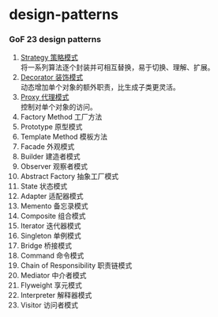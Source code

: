 # design-patterns

### GoF 23 design patterns

1. [Strategy 策略模式](/src/main/java/com/lzhlyle/demo/design/pattern/gof/strategy)    
将一系列算法逐个封装并可相互替换，易于切换、理解、扩展。
2. [Decorator 装饰模式](/src/main/java/com/lzhlyle/demo/design/pattern/gof/decorator)    
动态增加单个对象的额外职责，比生成子类更灵活。
3. [Proxy 代理模式](/src/main/java/com/lzhlyle/demo/design/pattern/gof/proxy)    
控制对单个对象的访问。
4. Factory Method 工厂方法
5. Prototype 原型模式
6. Template Method 模板方法
7. Facade 外观模式
8. Builder 建造者模式
9. Observer 观察者模式
10. Abstract Factory 抽象工厂模式
11. State 状态模式
12. Adapter 适配器模式
13. Memento 备忘录模式
14. Composite 组合模式
15. Iterator 迭代器模式
16. Singleton 单例模式
17. Bridge 桥接模式
18. Command 命令模式
19. Chain of Responsibility 职责链模式
20. Mediator 中介者模式
21. Flyweight 享元模式
22. Interpreter 解释器模式
23. Visitor 访问者模式